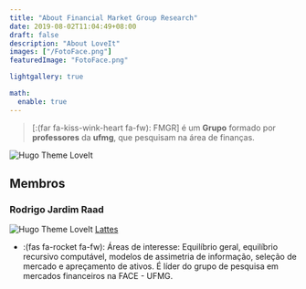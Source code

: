 ```yaml
---
title: "About Financial Market Group Research"
date: 2019-08-02T11:04:49+08:00
draft: false
description: "About LoveIt"
images: ["/FotoFace.png"]
featuredImage: "FotoFace.png"

lightgallery: true

math:
  enable: true
---
```




> [:(far fa-kiss-wink-heart fa-fw): FMGR] é um **Grupo** formado por **professores** da  **ufmg**, que pesquisam na área de finanças.


![Hugo Theme LoveIt](/images/FotoFace.jpg)

## Membros

### Rodrigo Jardim Raad

![Hugo Theme LoveIt](/images/FotoRodrigo.jpg) [Lattes](http://buscatextual.cnpq.br/buscatextual/visualizacv.do?id=K4761924A0&tokenCaptchar=03AIIukzigKZfk5U9d4pNuQA6oCyzj8hui-Rwqh-KehCGbSOJvvesD7QTttDSXJNl28dDkIOCUfeftfFSTAuRohoU7TPUfXJU-wfeeoV0dKYDRQiMEizAUPrXEU5RiC872IIDOeoDsFEJECR7c43n-RRGpG1cEqL0HdtvMtoAlgvSkcr8L7TLbRpDjGynezcT5Rc4uNbtiRcRCKvR9xaWZzAwlTZwqo3i7LbUIVMkQf7WDlh6lgC6dnNQKS4Twl92Jd-VkCletTPBxW9EFLcCtXKjYgaF8have1ftmbnjw63dxP7CvYrY7V97ue6OZuftetChVTxgyCrasvTXC_H70HuTbtppmMJD1LycHxBi5L3XtlAhjNgHNnvtMcHtYKicVZI7gEPIQ0qq547kjtKv7hHpsdW2sD25kkJDYQG1r1vUggBDNqyAxsDEHRpmgnDPfZ2bbymoeA3jUYwshmnSh-7zlhxCmYE21lKiTxmTW6K9f8yopCRObXeMZUcUQfpGUS5ERHj8RWU9ArqyveMMDnPhtj5lrBZ0CUrPEQouj9MNA2q0bbKlG2XPzlOs4rletwMQD2-7Yq0eNVv_15WebOQ2ALMVCqHJgCw)

* :(fas fa-rocket fa-fw):  Áreas de interesse: Equilíbrio geral, equilíbrio recursivo computável, modelos de assimetria de informação, seleção de mercado e apreçamento de ativos. É líder do grupo de pesquisa em mercados financeiros na FACE - UFMG.


